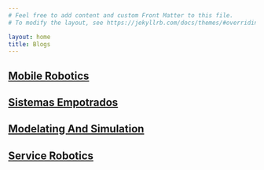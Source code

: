 ```yaml
---
# Feel free to add content and custom Front Matter to this file.
# To modify the layout, see https://jekyllrb.com/docs/themes/#overriding-theme-defaults

layout: home
title: Blogs
---
```


<h2><a href="/mobile-robotics/">Mobile Robotics</a></h2>

<h2><a href="/sistemas-empotrados/">Sistemas Empotrados</a></h2>

<h2><a href="/modelating-simulation/">Modelating And Simulation</a></h2>

<h2><a href="/service-robotics/">Service Robotics</a></h2>
<br>
